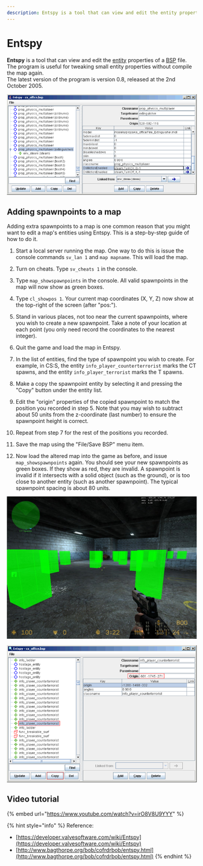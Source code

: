 ```yaml
---
description: Entspy is a tool that can view and edit the entity properties of a BSP file.
---
```


# Entspy

**Entspy** is a tool that can view and edit the [entity](https://developer.valvesoftware.com/wiki/Entity) properties of a [BSP](https://developer.valvesoftware.com/wiki/BSP) file.  
The program is useful for tweaking small entity properties without compile the map again.  
The latest version of the program is version 0.8, released at the 2nd October 2005.

![The Entspy interface.](../../../../.gitbook/assets/entspy1.gif)

## Adding spawnpoints to a map

Adding extra spawnpoints to a map is one common reason that you might want to edit a map's entities using Entspy. This is a step-by-step guide of how to do it.

1. Start a local server running the map. One way to do this is issue the console commands `sv_lan 1` and `map mapname`. This will load the map.

2. Turn on cheats. Type `sv_cheats 1` in the console.

3. Type `map_showspawnpoints` in the console. All valid spawnpoints in the map will now show as green boxes.

4. Type `cl_showpos 1`. Your current map coordinates \(X, Y, Z\) now show at the top-right of the screen \(after "pos:"\).

5. Stand in various places, not too near the current spawnpoints, where you wish to create a new spawnpoint. Take a note of your location at each point \(you only need record the coordinates to the nearest integer\).

6. Quit the game and load the map in Entspy.

7. In the list of entities, find the type of spawnpoint you wish to create. For example, in CS:S, the entity `info_player_counterterrorist` marks the CT spawns, and the entity `info_player_terrorist` marks the T spawns.

8. Make a copy the spawnpoint entity by selecting it and pressing the "Copy" button under the entity list.

9. Edit the "origin" properties of the copied spawnpoint to match the position you recorded in step 5. Note that you may wish to subtract about 50 units from the z-coordinate \(last number\) to ensure the spawnpoint height is correct.

10. Repeat from step 7 for the rest of the positions you recorded.

11. Save the map using the "File/Save BSP" menu item.

12. Now load the altered map into the game as before, and issue `map_showspawnpoints` again. You should see your new spawnpoints as green boxes. If they show as red, they are invalid. A spawnpoint is invalid if it intersects with a solid object \(such as the ground\), or is too close to another entity \(such as another spawnpoint\). The typical spawnpoint spacing is about 80 units.

![The CT spawn in cs\_office. Green boxes are existing spawnpoints. The current player position is shown at the top-right of the screen](../../../../.gitbook/assets/cs_office0000.jpg)

![Adding a new spawnpoint to cs\_office, by copying an existing info\_player\_counterterrorist entity, and editing the &quot;origin&quot; property to match the coordinates of the player position.](../../../../.gitbook/assets/entspy_edit.png)

## Video tutorial

{% embed url="https://www.youtube.com/watch?v=irO8V8U9YYY" %}

{% hint style="info" %}
Reference: 

* [https://developer.valvesoftware.com/wiki/Entspy](https://developer.valvesoftware.com/wiki/Entspy)
* [http://www.bagthorpe.org/bob/cofrdrbob/entspy.html](http://www.bagthorpe.org/bob/cofrdrbob/entspy.html)
{% endhint %}

